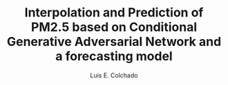 ---
paperId: 52
author: Luis E. Colchado
publicationauthor: Colchado, L. E.
title: Interpolation and Prediction of PM2.5 based on Conditional Generative Adversarial Network and a forecasting model
pdf: Poster_Colchado_Luis.pdf
poster: --
alt: --
type: Poster
topic: FAT
link: --
conference: neurips
year: 2019
tags: neurips-2019
location: Vancouver, Canada
---